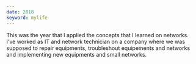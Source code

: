 ```yaml
---
date: 2018
keyword: mylife
---
```


This was the year that I applied the concepts that I learned on networks. I've worked as IT and network technician on a company where we was supposed to repair equipments, troubleshout equipements and networks and implementing new equipments and small networks.
